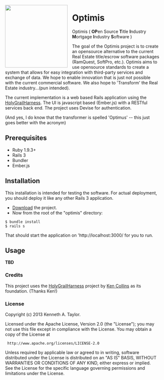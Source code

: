 <img
src="https://raw.github.com/switchspan/optimis/master/app/assets/images/lego_optimus_prime.jpg"
height="204" style="float:left; margin-right:15px;"/>

# Optimis

Optimis ( **OP**en Source **T**itle **I**ndustry **M**ortgage
**I**ndustry **S**oftware )

The goal of the Optimis project is to create an opensource alternative
to the current Real Estate title/escrow software packages (RamQuest,
SoftPro, etc.). Optimis aims to use
opensource standards to create a system that allows for easy integration
with third-party services and exchange of data. 
We hope to enable innovation that is just not possible with the current
commercial software. We also hope to 'Transform' the Real Estate
industry...(pun intended).

The current implementation is a web based Rails application using the
[HolyGrailHarness](OpenTitle://github.com/metaskills/holy_grail_harness).
The UI is javascript based (Ember.js) with a RESTful services back end.
The project uses Devise for authentication.

(And yes, I do know that the transformer is spelled 'Optimus' -- this
just goes better with the acronym)

## Prerequisites

* Ruby 1.9.3+
* Rails 3
* Bundler
* Ember.js

## Installation

This installation is intended for testing the software. For actual
deployment, you should deploy it like any other Rails 3 application.

* [Download](http://github.com/switchspan/optimis/archive/master.zip)
  the project.
* Now from the root of the "optimis" directory:

```shell
$ bundle install
$ rails s
```

That should start the application on 'http://localhost:3000/ for you to
run.

## Usage

**TBD**

### Credits

This project uses the
[HolyGrailHarness](https://github.com/metaskills/holy_grail_harness)
project by [Ken Collins](http://metaskills.net/) as its foundation.
(Thanks Ken!) 

### License

Copyright (c) 2013 Kenneth A. Taylor. 

Licensed under the Apache License, Version 2.0 (the "License");  you may not use this file except in compliance with the License.
You may obtain a copy of the License at

     http://www.apache.org/licenses/LICENSE-2.0

Unless required by applicable law or agreed to in writing, software distributed under the License is distributed on an "AS IS" BASIS, WITHOUT WARRANTIES OR CONDITIONS OF ANY KIND, either express or implied. See the License for the specific language governing permissions and limitations under the License.
